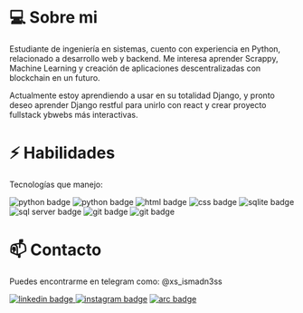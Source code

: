 # 💻 Sobre mi
Estudiante de ingeniería en sistemas, cuento con experiencia en Python, relacionado a desarrollo web y backend. Me interesa aprender Scrappy, Machine Learning y creación de aplicaciones descentralizadas con blockchain en un futuro.

Actualmente estoy aprendiendo a usar en su totalidad Django, y pronto deseo aprender Django restful para unirlo con react y crear proyecto fullstack ybwebs más interactivas.

# ⚡ Habilidades
Tecnologías que manejo:

<a><img src="https://img.shields.io/badge/-Python-233844?style=flat&logo=python" alt="python badge"/></a>
<a><img src="https://img.shields.io/badge/-Django-1B4A23?logo=django" alt="python badge"/></a>
<a><img src="https://img.shields.io/badge/-HTML-742D29?logo=html5" alt="html badge"/></a>
<a><img src="https://img.shields.io/badge/-CSS-3B81FF?logo=css3" alt="css badge"/></a>
<a><img src="https://img.shields.io/badge/-SQLite-2B3E60?logo=SQlite" alt="sqlite badge"/></a>
<a><img src="https://img.shields.io/badge/-SQL_server-4C2A74?logo=microsoftsqlserver" alt="sql server badge"/></a>
<a><img src="https://img.shields.io/badge/-Github-000?logo=github" alt="git badge"/></a>
<a><img src="https://img.shields.io/badge/-Git-4D142B?logo=git" alt="git badge"/></a>


# 📫 Contacto
Puedes encontrarme en telegram como: @xs_ismadn3ss

<a href="www.linkedin.com/in/
xsismadn3ss">
<img src="https://img.shields.io/badge/-Linked_In-075F81?logo=linkedin" alt="linkedin badge">
</a>
<a href="https://www.instagram.com/those_pics29/">
<img src="https://img.shields.io/badge/-Instagram-381E18?logo=instagram" alt="instagram badge"></a>
<a href="https://arc.dev/@abrahamartiga?preview=1"><img src="https://img.shields.io/badge/-arc_()-000?logo=airbrake" alt="arc badge"></a>

<!---
xsismadn3ss/xsismadn3ss is a ✨ special ✨ repository because its `README.md` (this file) appears on your GitHub profile.
You can click the Preview link to take a look at your changes.
--->

